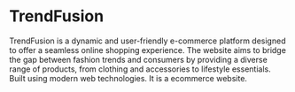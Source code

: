 # TrendFusion
TrendFusion is a dynamic and user-friendly e-commerce platform designed to offer a seamless online shopping experience. The website aims to bridge the gap between fashion trends and consumers by providing a diverse range of products, from clothing and accessories to lifestyle essentials. Built using modern web technologies. It is a ecommerce website.
